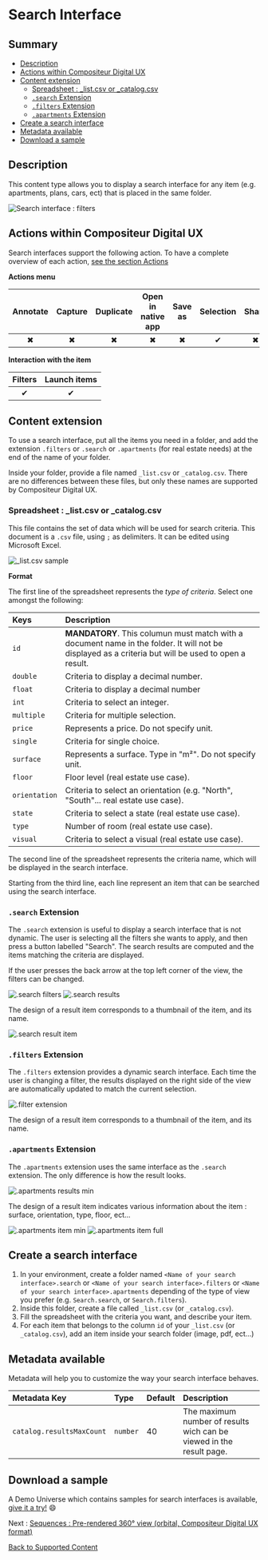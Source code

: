 # Search Interface

## Summary
* [Description](#description)
* [Actions within Compositeur Digital UX](#actions-within-compositeur-digital-ux)
* [Content extension](#content-extension)
  * [Spreadsheet : \_list.csv or \_catalog.csv](#spreadsheet--_listcsv-or-_catalogcsv)
  * [`.search` Extension](#search-extension)
  * [`.filters` Extension](#filters-extension)
  * [`.apartments` Extension](#apartments-extension)
* [Create a search interface](#create-a-search-interface)
* [Metadata available](#metadata-available)
* [Download a sample](#download-a-sample)


## Description 

This content type allows you to display a search interface for any item (e.g. apartments, plans, cars, ect) that is placed in the same folder.

![Search interface : filters](../../img/content_filters.JPG)

## Actions within Compositeur Digital UX

Search interfaces support the following action. To have a complete overview of each action, [see the section Actions](actions.md)

**Actions menu**

| Annotate | Capture  | Duplicate | Open in native app | Save as  | Selection | Share    |
|:--------:|:--------:|:---------:|:------------------:|:--------:|:---------:|:--------:|
| &#x2716; | &#x2716; | &#x2716;  | &#x2716;           | &#x2716; | &#x2714;  | &#x2716; |

**Interaction with the item**

| Filters  | Launch items |
|:--------:|:------------:|
| &#x2714; | &#x2714;     | 

## Content extension

To use a search interface, put all the items you need in a folder, and add the extension `.filters` or `.search` or `.apartments` (for real estate needs) at the end of the name of your folder.

Inside your folder, provide a file named `_list.csv` or `_catalog.csv`. There are no differences between these files, but only these names are supported by Compositeur Digital UX.

### Spreadsheet : \_list.csv or \_catalog.csv

This file contains the set of data which will be used for search criteria. This document is a `.csv` file, using `;` as delimiters. It can be edited using Microsoft Excel. 

![\_list.csv sample](../../img/content_search_csv.JPG)

**Format**

The first line of the spreadsheet represents the *type of criteria*. Select one amongst the following:

| Keys          | Description                                                                                           |
|:--------------|:------------------------------------------------------------------------------------------------------|
| `id`          | **MANDATORY**. This columun must match with a document name in the folder. It will not be displayed as a criteria but will be used to open a result.                                                                                          |
| `double`      | Criteria to display a decimal number.                                                                 |
| `float`       | Criteria to display a decimal number                                                                  |
| `int`         | Criteria to select an integer.                                                                        |
| `multiple`    | Criteria for multiple selection.                                                                      |
| `price`       | Represents a price. Do not specify unit.                                                              |
| `single`      | Criteria for single choice.                                                                           |
| `surface`     | Represents a surface. Type in "m²". Do not specify unit.                                              |
| `floor`       | Floor level (real estate use case).                                                                   |
| `orientation` | Criteria to select an orientation (e.g. "North", "South"... real estate use case).                    |
| `state`       | Criteria to select a state (real estate use case).                                                    |
| `type`        | Number of room (real estate use case).                                                                |
| `visual`      | Criteria to select a visual (real estate use case).                                                   |

The second line of the spreadsheet represents the criteria name, which will be displayed in the search interface.

Starting from the third line, each line represent an item that can be searched using the search interface.

### `.search` Extension

The `.search` extension is useful to display a search interface that is not dynamic. The user is selecting all the filters she wants to apply, and then press a button labelled "Search". The search results are computed and the items matching the criteria are displayed.

If the user presses the back arrow at the top left corner of the view, the filters can be changed.

![.search filters](../../img/content_search1.JPG) ![.search results](../../img/content_search2.JPG)

The design of a result item corresponds to a thumbnail of the item, and its name.

![.search result item](../../img/content_search_default_item.JPG)

### `.filters` Extension

The `.filters` extension provides a dynamic search interface. Each time the user is changing a filter, the results displayed on the right side of the view are automatically updated to match the current selection.

![.filter extension](../../img/content_filters.JPG)

The design of a result item corresponds to a thumbnail of the item, and its name.

### `.apartments` Extension

The `.apartments` extension uses the same interface as the `.search` extension. The only difference is how the result looks.

![.apartments results min](../../img/content_apartments.JPG)

The design of a result item indicates various information about the item : surface, orientation, type, floor, ect...

![.apartments item min](../../img/content_apartments_item_min.JPG) ![.apartments item full](../../img/content_apartments_item_full.JPG)

## Create a search interface

1. In your environment, create a folder named `<Name of your search interface>.search` or `<Name of your search interface>.filters` or `<Name of your search interface>.apartments` depending of the type of view you prefer (e.g. `Search.search`, or `Search.filters`).
1. Inside this folder, create a file called `_list.csv` (or `_catalog.csv`). 
1. Fill the spreadsheet with the criteria you want, and describe your item.
1. For each item that belongs to the column `id` of your `_list.csv` (or `_catalog.csv`), add an item inside your search folder (image, pdf, ect...)

## Metadata available

Metadata will help you to customize the way your search interface behaves.

| Metadata Key                      | Type     | Default | Description |
|:----------------------------------|:---------|:--------|:------------|
| `catalog.resultsMaxCount`         |`number`  | 40      | The maximum number of results wich can be viewed in the result page. |


## Download a sample

A Demo Universe which contains samples for search interfaces is available, [give it a try!](../Demo-Universe.zip) &#x1f604;


Next : [Sequences : Pre-rendered 360° view (orbital, Compositeur Digital UX format)](sequences.md)

[Back to Supported Content](index.md)
